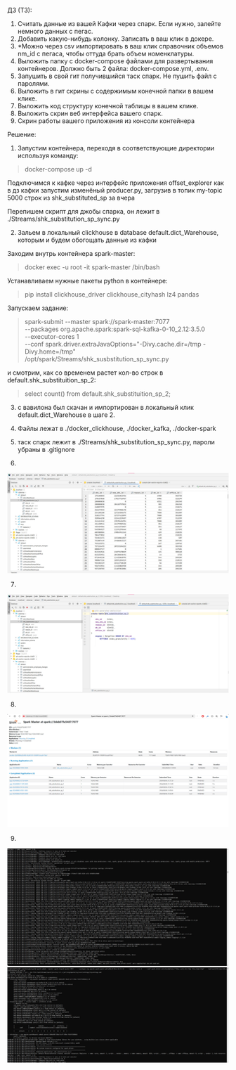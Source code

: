 ДЗ (ТЗ):
1. Считать данные из вашей Кафки через спарк. Если нужно, залейте немного данных с пегас.
2. Добавить какую-нибудь колонку. Записать в ваш клик в докере.
3. *Можно через csv импортировать в ваш клик справочник объемов nm_id с пегаса, чтобы оттуда брать объем номенклатуры.
4. Выложить папку с docker-compose файлами для развертывания контейнеров. Должно быть 2 файла: docker-compose.yml, .env.
5. Запушить в свой гит получившийся таск спарк. Не пушить файл с паролями.
6. Выложить в гит скрины с содержимым конечной папки в вашем клике. 
7. Выложить код структуру конечной таблицы в вашем клике.
8. Выложить скрин веб интерфейса вашего спарк.
9. Скрин работы вашего приложения из консоли контейнера

Решение:
1. Запустим контейнера, переходя в соответствующие директории используя команду:
> docker-compose up -d

Подключимся к кафке через интерфейс приложения offset_explorer как в дз кафки
запустим изменёный producer.py, загрузив в топик my-topic 5000 строк из shk_substituted_sp за вчера

Перепишем скрипт для джобы спарка, он лежит в ./Streams/shk_substitution_sp_sync.py

2. Зальем в локальный clickhouse в database default.dict_Warehouse, которым и будем обогощать данные из кафки

Заходим внутрь контейнера spark-master:
> docker exec -u root -it spark-master /bin/bash

Устанавливаем нужные пакеты python в контейнере:
> pip install clickhouse_driver clickhouse_cityhash lz4 pandas

Запускаем задание:
> spark-submit --master spark://spark-master:7077  \
    --packages org.apache.spark:spark-sql-kafka-0-10_2.12:3.5.0 \
    --executor-cores 1 \
    --conf spark.driver.extraJavaOptions="-Divy.cache.dir=/tmp -Divy.home=/tmp" \
    /opt/spark/Streams/shk_susbstitution_sp_sync.py

и смотрим, как со временем растет кол-во строк в default.shk_substituition_sp_2:
> select count() from default.shk_substituition_sp_2;

3. с вавилона был скачан и импортирован в локальный клик default.dict_Warehouse в шаге 2.

4. Файлы лежат в ./docker_clickhouse, ./docker_kafka, ./docker-spark

5. таск спарк лежит в ./Streams/shk_substitution_sp_sync.py, пароли убраны в .gitignore

6. 
<img src='./images/table data.jpg'>

7. 
<img src='./images/table ddl.jpg'>

8. 
<img src='./images/spark job working.jpg'>

9. 
<img src='./images/console2.jpg'>
<img src='./images/console1.jpg'>
